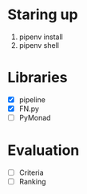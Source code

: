 # Staring up
1. pipenv install
2. pipenv shell

# Libraries
- [X] pipeline
- [X] FN.py 
- [ ] PyMonad

# Evaluation
- [ ] Criteria
- [ ] Ranking
